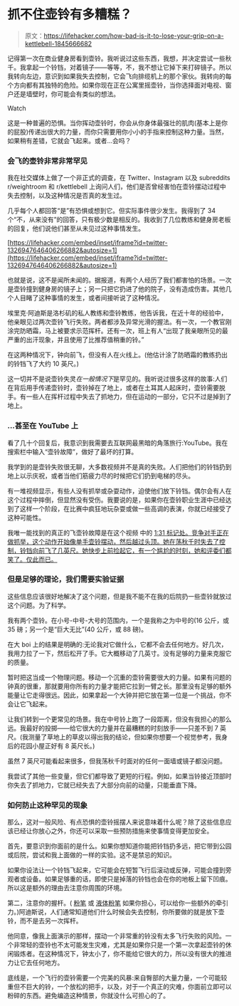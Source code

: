 # 抓不住壶铃有多糟糕？

> 原文：<https://lifehacker.com/how-bad-is-it-to-lose-your-grip-on-a-kettlebell-1845666682>

记得第一次在商业健身房看到壶铃。我听说过这些东西，我想，并决定尝试一些秋千。我拿起一个铃铛，对着镜子——等等，不，我不想让它掉下来打碎镜子。所以我转向左边，意识到如果我失去控制，它会飞向排缆机上的那个家伙。我转向的每个方向都有其独特的危险。如果你现在正在公寓里摇壶铃，当你选择面对电视、窗户还是墙壁时，你可能会有类似的想法。

Watch

这是一种普遍的恐惧。当你挥动壶铃时，你会从你身体最强壮的肌肉(基本上是你的屁股)传递出很大的力量，而你只需要用你小小的手指来控制这种力量。当然，如果稍有差错，它就会飞起来。或者...会吗？

### 会飞的壶铃非常非常罕见

我在社交媒体上做了一个非正式的调查，在 Twitter、Instagram 以及 subreddits r/weightroom 和 r/kettlebell 上询问人们，他们是否曾经害怕在壶铃摆动过程中失去控制，以及这种情况是否真的发生过。

几乎每个人都回答“是”有恐惧或想到它。但实际事件很少发生。我得到了 34 个“不，从来没有”的回答，只有极少数是相反的。我收到了几位教练和健身房老板的回复，他们说他们甚至从未见过这种事情发生。

 [https://lifehacker.com/embed/inset/iframe?id=twitter-1326947646406266882&autosize=1](https://lifehacker.com/embed/inset/iframe?id=twitter-1326947646406266882&autosize=1) 

也就是说，这不是闻所未闻的。据报道，有两个人经历了我们都害怕的场景。一次是壶铃撞到健身房的镜子上；另一只把它扔进了他的院子，没有造成伤害。其他几个人目睹了这种事情的发生，或者间接听说了这种情况。

埃里克·阿迪斯是洛杉矶的私人教练和壶铃教练，他告诉我，在近十年的经验中，他亲眼见过两次壶铃飞行失败。两者都涉及异常光滑的握法。有一次，一个教官刚涂完防晒霜，马上被要求示范挥杆。还有一次，班上有人“出现了我亲眼所见的最严重的出汗现象，并且使用了比推荐值稍重的铃。”

在这两种情况下，钟向前飞，但没有人在火线上。(他估计涂了防晒霜的教练扔出的铃铛飞了大约 10 英尺。)

这一切并不是说壶铃失灵*在一般情况下*是罕见的。我听说过很多这样的故事:人们在背后用手传递壶铃时，壶铃掉在了地上，或者在土耳其人起床时，壶铃需要脱手。有一些人在挥杆过程中失去了抓地力，但在运动的一部分，它只不过是掉到了地上。

### ...甚至在 YouTube 上

看了几十个回复后，我意识到我需要去互联网最黑暗的角落旅行:YouTube。我在搜索栏中输入“壶铃故障”，做好了最坏的打算。

我学到的是壶铃失败很无聊，大多数视频并不是真的失败。人们把他们的铃铛扔到地上以示庆祝，或者当他们筋疲力尽的时候把它们扔到电梯的尽头。

有一堆视频显示，有些人没有抓举或杂耍动作，迫使他们放下铃铛。偶尔会有人在这个过程中摔倒，但显然没有受伤。我要说的是，如果你在壶铃职业生涯中已经达到了这样一个阶段，在比赛中疯狂地玩杂耍或做一些高调的表演，你就已经接受了这种可能性。

我唯一能找到的真正的飞壶铃故障是在这个视频 中的 [1:31 标记处。竞争对手正在做抓举，这个动作开始像单手壶铃摆动，然后越过头顶。她在荡秋千时失去了控制，铃铛向前飞了几英尺。她快步上前捡起它，有一个尴尬的时刻，她和评委们都笑了。仅此而已。](https://youtu.be/hJw2wELMke4?t=91)

### 但是足够的理论，我们需要实验证据

这些信息应该很好地解决了这个问题，但是我不能不在我的后院扔一些壶铃就放过这个问题。为了科学。

我有两个壶铃。在小号-中号-大号的范围内，一个是我称之为中号的(16 公斤，或 35 磅；另一个是“巨大无比”(40 公斤，或 88 磅)。

在大 boi 上的结果是明确的:无论我对它做什么，它都不会去任何地方。好几次，我用力拉了一下，然后松开了手。它大概移动了几英寸。没有足够的力量来克服它的质量。

暂时把这当成一个物理问题。移动一个沉重的壶铃需要很大的力量。如果有问题的钟真的很重，那就要用你所有的力量才能把它拉到一臂之长。那里没有足够的额外能量让它走得很远。因此，如果拿起一个大钟并把它放在第一位是一个挑战，你不会让它飞起来。

让我们转到一个更常见的场景。我在中号铃上跑了一段距离，但没有我担心的那么远。我最好的投掷——给它很大的力量并在最糟糕的时刻放手——只差不到 7 英尺。(我测量了草地上的草皮以得出我的结论，但如果你想要一个视觉参考，我身后的花园小屋正好有 8 英尺长。)

虽然 7 英尺可能看起来很多，但我荡秋千时面对的任何一面墙或镜子都没问题。

我尝试了其他一些变量，但它们都导致了更短的行程。例如，如果当铃接近顶部时你失去了抓地力，它就已经失去了大部分向前的动量，只能垂直下降。

### 如何防止这种罕见的现象

那么，这对一般风险、有点恐惧的壶铃摇摆人来说意味着什么呢？除了这些信息应该已经让你放心之外，你还可以采取一些预防措施来使事情变得更加安全。

首先，要意识到你面前的是什么。如果你想知道你能把铃铛扔多远，把它带到公园或后院，尝试和我上面做的一样的实验。这不是禁忌的知识。

如果你设法让一个铃铛飞起来，它可能会在短暂飞行后滚动或反弹，可能会撞到旁观者或设备。如果足够重的话，即使只是掉落的铃铛也会在你的地板上留下凹痕。所以这是额外的理由去注意你周围的环境。

第二，注意你的握杆。( [粉笔](https://vitals.lifehacker.com/use-chalk-to-lift-more-weight-1835493061) 或 [液体粉笔](https://vitals.lifehacker.com/how-to-use-chalk-at-a-gym-that-doesnt-allow-chalk-1839480265) 如果你担心，可以给你一些额外的牵引力。)阿迪斯说，人们通常知道他们什么时候会失去控制，你所要做的就是放下壶铃，而不是去另一次挥杆。

他同意，像我上面演示的那样，摆动一个非常重的铃没有太多飞行失败的风险。一个非常轻的壶铃也不太可能发生灾难，尤其是如果你只是一个第一次拿起壶铃的休闲锻炼者。在这种情况下，钟太小了，你不能给它很大的力，所以没有很大的推进力让它去任何地方。

底线是，一个飞行的壶铃需要一个完美的风暴:来自臀部的大量力量，一个可能较重但不巨大的铃，一个放松的把手，以及，对于一个真正的灾难，你面前立即可以粉碎的东西。避免编造这种情景，你就没什么可担心的了。